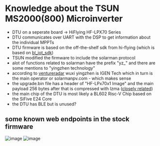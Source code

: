 # Knowledge about the TSUN MS2000(800) Microinverter

- DTU on a seperate board -> HiFlying HF-LPX70 Series
- DTU communicates over UART with the DSP to get information about the individual MPPTs
- DTU firmware is based on the off-the-shelf sdk from hi-flying (which is based on [bl_iot_sdk](https://github.com/bouffalolab/bl_iot_sdk))
- TSUN modified the firmware to include the solarman protocol
- alot of functions related to solarman have the prefix "yz_" and there are some mentions to "yingzhen technology"
- according to [ventureradar](https://www.ventureradar.com/organisation/Wuxi%20Yingzhen%20Technology%20Co_[dot]_,%20Ltd_[dot]_/4cd6169f-7944-450d-8572-bf434c9dd34e) wuxi yingzhen is IGEN Tech which in turn is the main operator or solarmanpv.com - which makes sense
- the upgrade.bin file has a header of "HF-LPx70x1 Image" and the main payload 256 bytes after that is compressed with lzma ([closely related](https://github.com/dasrecht/deye-firmware))
- the main chip of the DTU is most likely a BL602 Risc-V Chip based on the SiFive E24 Core
- the DTU has BLE but is unused?

## some known web endpoints in the stock firmware

![image](https://github.com/user-attachments/assets/eca5b65e-689e-430e-a0da-103795c77fab)
![image](https://github.com/user-attachments/assets/f102fabb-b0c7-4bf2-9d3e-ed752e6ce92b)
